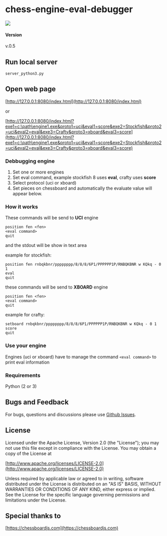 
chess-engine-eval-debugger
======
<img src="https://gekomad.github.io/Cinnamon/img/web_evaluate4.gif">

#### Version
v.0.5

## Run local server


`server_python3.py`

## Open web page

[http://127.0.0.1:8080/index.html](http://127.0.0.1:8080/index.html)

or

[http://127.0.0.1:8080/index.html?exe1=c:\path\engine1.exe&proto1=uci&eval1=score&exe2=Stockfish&proto2=uci&eval2=eval&exe3=Crafty&proto3=xboard&eval3=score](http://127.0.0.1:8080/index.html?exe1=c:\path\engine1.exe&proto1=uci&eval1=score&exe2=Stockfish&proto2=uci&eval2=eval&exe3=Crafty&proto3=xboard&eval3=score)


### Debbugging engine

1. Set one or more engines
2. Set eval command, example stockfish 8 uses **eval**, crafty uses **score**
3. Select protocol (uci or xboard)
4. Set pieces on chessboard and automatically the evaluate value will appear below.

### How it works

These commands will be send to **UCI** engine
```
position fen <fen>
<eval command>
quit
```

and the stdout will be show in text area

example for stockfish:
```
position fen rnbqkbnr/pppppppp/8/8/8/6P1/PPPPPP1P/RNBQKBNR w KQkq - 0 1
eval
quit
```
these commands will be send to **XBOARD** engine

```
position fen <fen>
<eval command>
quit
```

example for crafty:
```
setboard rnbqkbnr/pppppppp/8/8/8/6P1/PPPPPP1P/RNBQKBNR w KQkq - 0 1
score
quit
```

### Use your engine

Engines (uci or xboard) have to manage the command `<eval command>` to print eval information

### Requirements
Python (2 or 3)

## Bugs and Feedback
For bugs, questions and discussions please use [Github Issues](https://github.com/gekomad/chess-engine-eval-debugger/issues).

## License

Licensed under the Apache License, Version 2.0 (the "License"); you may not use this file except in compliance
with the License. You may obtain a copy of the License at

[http://www.apache.org/licenses/LICENSE-2.0](http://www.apache.org/licenses/LICENSE-2.0)

Unless required by applicable law or agreed to in writing, software distributed under the License is distributed on an
"AS IS" BASIS, WITHOUT WARRANTIES OR CONDITIONS OF ANY KIND, either express or implied.
See the License for the specific language governing permissions and limitations under the License.


## Special thanks to

[https://chessboardjs.com](https://chessboardjs.com)
